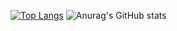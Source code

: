 [![Top Langs](https://github-readme-stats.vercel.app/api/top-langs/?username=BigLad23&langs_count=8&layout=compact&theme=dark)](https://github.com/anuraghazra/github-readme-stats) ![Anurag's GitHub stats](https://github-readme-stats.vercel.app/api?username=BigLad23&show_icons=true&theme=dracula) 
